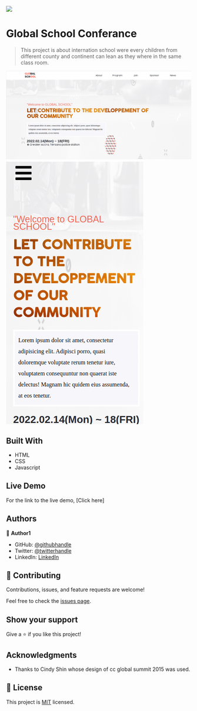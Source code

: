 ![](https://img.shields.io/badge/Microverse-blueviolet)

# Global School Conferance 

> This project is about internation school were every children from different county and continent can lean as they where in the same class room.

![screenshot](images/Desktop_shot.png)
![screenshot](images/mobile_shot.png)


## Built With

- HTML
- CSS
- Javascript

## Live Demo

For the link to the live demo, [Click here]


## Authors

👤 **Author1**

- GitHub: [@githubhandle](https://github.com/LionRouge1)
- Twitter: [@twitterhandle](https://twitter.com/Matchoudi1)
- LinkedIn: [LinkedIn](www.linkedin.com/in/matchoudi)


## 🤝 Contributing

Contributions, issues, and feature requests are welcome!

Feel free to check the [issues page](../../issues/).

## Show your support

Give a ⭐️ if you like this project!

## Acknowledgments

- Thanks to Cindy Shin whose design of cc global summit 2015 was used.

## 📝 License

This project is [MIT](./MIT.md) licensed.

